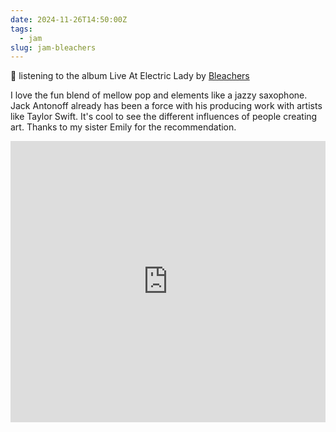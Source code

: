 ```yaml
---
date: 2024-11-26T14:50:00Z
tags:
  - jam
slug: jam-bleachers
---
```

🎵 listening to the album Live At Electric Lady by [Bleachers](https://www.bleachersmusic.com/)

I love the fun blend of mellow pop and elements like a jazzy saxophone.
Jack Antonoff already has been a force with his producing work with artists like Taylor Swift.
It's cool to see the different influences of people creating art.
Thanks to my sister Emily for the recommendation.

<iframe allow="autoplay *; encrypted-media *;" frameborder="0" height="450" style="width:100%;max-width:660px;overflow:hidden;background:transparent;" sandbox="allow-forms allow-popups allow-same-origin allow-scripts allow-storage-access-by-user-activation allow-top-navigation-by-user-activation" src="https://embed.music.apple.com/us/album/live-at-electric-lady/1595208883"></iframe>
